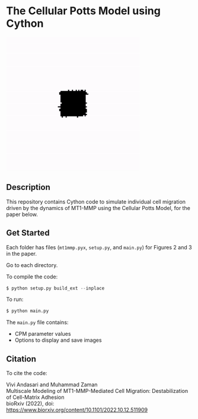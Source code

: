# The Cellular Potts Model using Cython


![](https://github.com/vandasari/mt1mmp_paper/blob/main/Movie3_Figure3.gif)


## Description

This repository contains Cython code to simulate individual cell migration driven by the dynamics of MT1-MMP using the Cellular Potts Model, for the paper below.

## Get Started

Each folder has files (`mt1mmp.pyx`, `setup.py`, and `main.py`) for Figures 2 and 3 in the paper.

Go to each directory. 

To compile the code:<br>
```python
$ python setup.py build_ext --inplace
```

To run:<br>
```python
$ python main.py 
```

The `main.py` file contains:
* CPM parameter values
* Options to display and save images

## Citation

To cite the code: <br>

Vivi Andasari and Muhammad Zaman<br>
Multiscale Modeling of MT1-MMP-Mediated Cell Migration: Destabilization of Cell-Matrix Adhesion<br>
bioRxiv (2022), doi: https://www.biorxiv.org/content/10.1101/2022.10.12.511909
